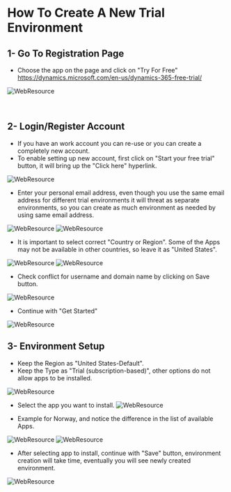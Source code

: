 # How To Create A New Trial Environment

## 1- Go To Registration Page

- Choose the app on the page and click on "Try For Free"
  https://dynamics.microsoft.com/en-us/dynamics-365-free-trial/

![WebResource](Images/RegistrationPage.png)

<br/>

## 2- Login/Register Account

- If you have an work account you can re-use or you can create a completely new account.
- To enable setting up new account, first click on "Start your free trial" button, it will bring up the "Click here" hyperlink.

![WebResource](Images/NewAccount.png)

- Enter your personal email address, even though you use the same email address for different trial environments it will threat as separate environments, so you can create as much environment as needed by using same email address.

![WebResource](Images/Step1.png)
![WebResource](Images/Step2.png)

- It is important to select correct "Country or Region". Some of the Apps may not be available in other countries, so leave it as "United States".

![WebResource](Images/Step3.png)
![WebResource](Images/Step4.png)

- Check conflict for username and domain name by clicking on Save button.

![WebResource](Images/Step5.png)

- Continue with "Get Started"

![WebResource](Images/Step6.png)

## 3- Environment Setup

- Keep the Region as "United States-Default".
- Keep the Type as "Trial (subscription-based)", other options do not allow apps to be installed.

![WebResource](Images/Env1.png)

- Select the app you want to install.
  ![WebResource](Images/Env2.png)

- Example for Norway, and notice the difference in the list of available Apps.

![WebResource](Images/Env3.png)
![WebResource](Images/Env4.png)

- After selecting app to install, continue with "Save" button, environment creation will take time, eventually you will see newly created environment.

![WebResource](Images/Env5.png)
